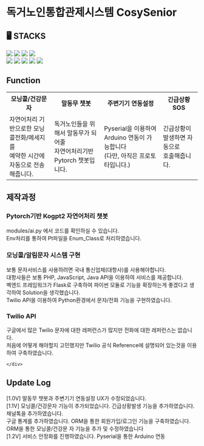# 독거노인통합관제시스템 CosySenior 

<div><h2>🖥 STACKS</h2>
  <div class="center">
    <img src="https://img.shields.io/badge/flask-000000?style=for-the-badge&logo=flask&logoColor=white">
    <img src="https://img.shields.io/badge/nginx-00FF80?style=for-the-badge&logo=nginx&logoColor=black">
    <img src="https://img.shields.io/badge/linux-FCC624?style=for-the-badge&logo=linux&logoColor=black"> 
    <img src="https://img.shields.io/badge/mysql-4479A1?style=for-the-badge&logo=mysql&logoColor=white"> <br>
    <img src="https://img.shields.io/badge/html5-E34F26?style=for-the-badge&logo=html5&logoColor=white"> 
    <img src="https://img.shields.io/badge/css-1572B6?style=for-the-badge&logo=css3&logoColor=white"> 
    <img src="https://img.shields.io/badge/javascript-F7DF1E?style=for-the-badge&logo=javascript&logoColor=black"> 
    <img src="https://img.shields.io/badge/git-F05032?style=for-the-badge&logo=git&logoColor=white">
    <img src="https://img.shields.io/badge/fontawesome-339AF0?style=for-the-badge&logo=fontawesome&logoColor=white">
  </div>
</div>

<div><h2>Function</h2>
  <table>
    <tr>
        <th>모닝콜/건강문자</th>
        <th>말동무 챗봇</th>
        <th>주변기기 연동설정</th>
        <th>긴급상황 SOS</th>
    </tr>
    <tr>
        <td>자연어처리 기반으로한 모닝콜전화/메세지를 <br> 예약한 시간에 자동으로 전송해줍니다.</td>
        <td>독거노인들을 위해서 말동무가 되어줄 <br> 자연어처리기반 Pytorch 챗봇입니다.</td>
        <td>Pyserial을 이용하여 Arduino 연동이 가능합니다<br>(다만, 아직은 프로토타입니다.)</td>
        <td>긴급상황이 발생하면 자동으로 <br> 호출해줍니다.</td>
    </tr>
  </table>
</div>

<div><h2>제작과정</h2></div>
  <div><h3>Pytorch기반 Kogpt2 자연어처리 챗봇</h3>
    <div>
      modules/ai.py 에서 코드를 확인하실 수 있습니다. <br>
      Env처리를 통하여 Pt파일을 Enum_Class로 처리하였습니다. <br>
    </div>
  </div>
  <div><h3>모닝콜/알림문자 시스템 구현</h3>
    <div>
      보통 문자서비스를 사용하려면 국내 통신업체(대항사)를 사용해야합니다. <br>
      대항사들은 보통 PHP, JavaScript, Java API을 이용하여 서비스를 제공합니다. <br>
      벡엔드 프레임워크가 Flask로 구축하여 파이썬 모듈로 기능을 확장하는게 좋겠다고 생각하여 Solution을 생각했습니다. <br>
      Twilio API을 이용하여 Python환경에서 문자/전화 기능을 구현하였습니다. <br>
    </div>
  </div>
  <div><h3>Twilio API</h3>
    <div>
      구글에서 많은 Twilio 문자에 대한 레퍼런스가 많지만 전화에 대한 레퍼런스는 없습니다. <br>
      처음에 어떻게 해야할지 고민했지만 Twilio 공식 Reference에 설명되어 있는것을 이용하여 구축하였습니다. <br>
      
                                                  
    </div>
  </div>
  
<div><h2>Update Log</h2></div>
  <div>
      [1.0V] 말동무 챗봇과 주변기기 연동설정 UX가 수정되었습니다. <br>
      [1.1V] 모닝콜/건강문자 기능이 추가되었습니다. 긴급상황발생 기능을 추가하였습니다. 채널톡을 추가하였습니다. <br> 구글 통계를 추가하였습니다. ORM을 통한 회원가입/로그인 기능을 구축하였습니다. ORM을 통한 모닝콜/건강문          자 기능을 추가 및 수정하였습니다<br> 
      [1.2V] 서비스 안정화를 진행하였습니다. Pyserial을 통한 Arduino 연동 <br>
  </div>
